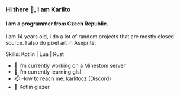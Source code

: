 ### Hi there 👋, I am Karlito
#### I am a programmer from Czech Republic.

I am 14 years old, i do a lot of random projects that are mostly closed source. I also do pixel art in Aseprite.

Skills: Kotlin | Lua | Rust

- 🔭 I’m currently working on a Minestom server
- 🌱 I’m currently learning glsl
- 📫 How to reach me: karlitocz (Discord)
- 🦄 Kotlin glazer






